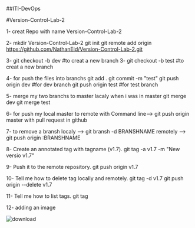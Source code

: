 ##ITI-DevOps

#Version-Control-Lab-2

1- creat Repo with name Version-Control-Lab-2

2- mkdir Version-Control-Lab-2
git init
git remote add origin https://github.com/NathanEid/Version-Control-Lab-2.git

3- git checkout -b dev #to creat a new branch
3- git checkout -b test #to creat a new branch

4- for push the files into branchs
git add .
git commit -m "test"
git push origin dev #for dev branch
git push origin test #for test branch

5- merge my two branchs to master lacaly
when i was in master
git merge dev
git merge test

6- for push my local master to remote
with Command line--> git push origin master
with pull request in github

7- to remove a bransh 
localy --> git bransh -d BRANSHNAME 
remotely --> git push origin :BRANSHNAME

8- Create an annotated tag with tagname (v1.7).
git tag -a v1.7 -m "New versio v1.7"

9- Push it to the remote repository.
git push origin v1.7

10- Tell me how to delete tag locally and remotely.
git tag -d v1.7
git push origin --delete v1.7

11- Tell me how to list tags.
git tag 

12- adding an image

![download](https://user-images.githubusercontent.com/40915944/204588563-fb619156-cb8e-412c-becd-a5d29cd17e9f.png)
